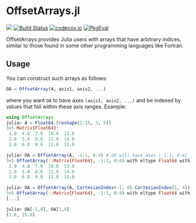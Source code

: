# OffsetArrays.jl

[![](https://img.shields.io/badge/docs-stable-blue.svg)](https://JuliaArrays.github.io/OffsetArrays.jl/stable)
[![Build Status](https://travis-ci.org/JuliaArrays/OffsetArrays.jl.svg?branch=master)](https://travis-ci.org/JuliaArrays/OffsetArrays.jl)
[![codecov.io](http://codecov.io/github/JuliaArrays/OffsetArrays.jl/coverage.svg?branch=master)](http://codecov.io/github/JuliaArrays/OffsetArrays.jl?branch=master)
[![PkgEval][pkgeval-img]][pkgeval-url]


OffsetArrays provides Julia users with arrays that have arbitrary
indices, similar to those found in some other programming languages
like Fortran.

## Usage

You can construct such arrays as follows:

```julia
OA = OffsetArray(A, axis1, axis2, ...)
```

where you want `OA` to have axes `(axis1, axis2, ...)` and be indexed by values that
fall within these axis ranges. Example:

```julia
using OffsetArrays
julia> A = Float64.(reshape(1:15, 3, 5))
3×5 Matrix{Float64}:
 1.0  4.0  7.0  10.0  13.0
 2.0  5.0  8.0  11.0  14.0
 3.0  6.0  9.0  12.0  15.0

julia> OA = OffsetArray(A, -1:1, 0:4) # OA will have axes (-1:1, 0:4)
3×5 OffsetArray(::Matrix{Float64}, -1:1, 0:4) with eltype Float64 with indices -1:1×0:4:
 1.0  4.0  7.0  10.0  13.0
 2.0  5.0  8.0  11.0  14.0
 3.0  6.0  9.0  12.0  15.0

julia> OA = OffsetArray(A, CartesianIndex(-1, 0):CartesianIndex(1, 4))
3×5 OffsetArray(::Matrix{Float64}, -1:1, 0:4) with eltype Float64 with indices -1:1×0:4:
[...]

julia> OA[-1,0], OA[1,4]
(1.0, 15.0)
```

[pkgeval-img]: https://juliaci.github.io/NanosoldierReports/pkgeval_badges/O/OffsetArrays.svg
[pkgeval-url]: https://juliaci.github.io/NanosoldierReports/pkgeval_badges/report.html
